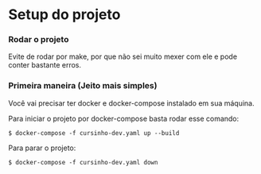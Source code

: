 # Setup do projeto

###

### Rodar o projeto
Evite de rodar por make, por que não sei muito mexer com ele e pode conter bastante erros.
### Primeira maneira (Jeito mais simples)
Você vai precisar ter docker e docker-compose instalado em sua máquina.

Para iniciar o projeto por docker-compose basta rodar esse comando:

    $ docker-compose -f cursinho-dev.yaml up --build
    
Para parar o projeto:
    
    $ docker-compose -f cursinho-dev.yaml down




